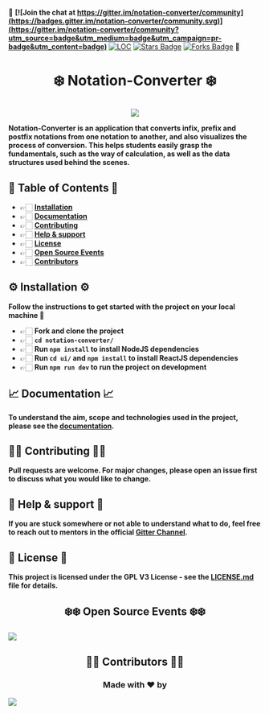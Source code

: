 🚩 **[![Join the chat at https://gitter.im/notation-converter/community](https://badges.gitter.im/notation-converter/community.svg)](https://gitter.im/notation-converter/community?utm_source=badge&utm_medium=badge&utm_campaign=pr-badge&utm_content=badge)**
<a href="https://github.com/adityabisoi/notation-converter"><img src="https://sloc.xyz/github/adityabisoi/notation-converter" alt="LOC"/></a>
<a href="https://github.com/adityabisoi/notation-converter/stargazers"><img src="https://img.shields.io/github/stars/adityabisoi/notation-converter" alt="Stars Badge"/></a>
<a href="https://github.com/adityabisoi/notation-converter/network/members"><img src="https://img.shields.io/github/forks/adityabisoi/notation-converter" alt="Forks Badge"/></a> 🚩

# <p align = "center"> ❄️ Notation-Converter ❄️ </p>

<p align="center" width="100%"><img src="https://user-images.githubusercontent.com/86164395/145943167-45765c08-7057-4645-bfc9-c5a1529b2cfd.jpg"></p>
   
****Notation-Converter is an application that converts infix, prefix and postfix notations from one notation to another, and also visualizes the process of conversion. This helps students easily grasp the fundamentals, such as the way of calculation, as well as the data structures used behind the scenes.****

## 📝 Table of Contents 📝
 
  - 👉🏻 **[Installation](https://github.com/Chayan-11/notation-converter/blob/main/README.md#installation)**
  - 👉🏻 **[Documentation](https://github.com/Chayan-11/notation-converter/blob/main/README.md#documentation)**
  - 👉🏻 **[Contributing](https://github.com/Chayan-11/notation-converter/blob/main/README.md#contributing)**
  - 👉🏻 **[Help & support](https://github.com/Chayan-11/notation-converter/blob/main/README.md#help--support)**
  - 👉🏻 **[License](https://github.com/Chayan-11/notation-converter/blob/main/README.md#license)**
  - 👉🏻 **[Open Source Events](https://github.com/Chayan-11/notation-converter/blob/main/README.md#open-source-events)**
  - 👉🏻 **[Contributors](https://github.com/Chayan-11/notation-converter/blob/main/README.md#contributors)**
 
## ⚙️ Installation ⚙️

**Follow the instructions to get started with the project on your local machine 🚀**

* 👉🏻 **Fork and clone the project**
* 👉🏻 **`cd notation-converter/`**
* 👉🏻 **Run `npm install` to install NodeJS dependencies**
* 👉🏻 **Run `cd ui/` and `npm install` to install ReactJS dependencies**
* 👉🏻 **Run `npm run dev` to run the project on development**

## 📈 Documentation 📈

**To understand the aim, scope and technologies used in the project, please see the [documentation](https://bit.ly/333oeRj).**

## 💪🏻 Contributing 💪🏻

**Pull requests are welcome. For major changes, please open an issue first to discuss what you would like to change.**

## 🤝 Help & support 🤝

**If you are stuck somewhere or not able to understand what to do, feel free to reach out to mentors in the official [Gitter Channel](https://gitter.im/notation-converter/community).**

## 🔴 License 🔴

**This project is licensed under the GPL V3 License - see the [LICENSE.md](https://github.com/adityabisoi/notation-converter/blob/main/LICENSE) file for details.**

## <p align = "center"> ❄️❄️ Open Source Events ❄️❄️ </p>

 <img  src="https://vchrombiediary.files.wordpress.com/2017/12/screenshot-from-2017-12-05-17-02-03-another-copy-e1512483232128.png" href="https://kwoc.kossiitkgp.org/">

## <p align = "center"> 💁🏻 Contributors 💁🏻 </p>

### <p align="center"> Made with ❤️ by </p>

<a href="https://github.com/adityabisoi/notation-converter/graphs/contributors">
  <img src="https://contrib.rocks/image?repo=adityabisoi/notation-converter" />
</a>
